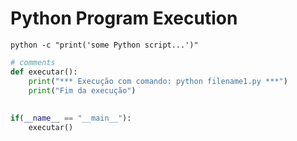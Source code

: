# Python Program Execution

```console title="Executing a script in Python Command Line"
python -c "print('some Python script...')"
```  
  
```python title="Source file of a Python program: ./filename1.py"
# comments
def executar():
    print("*** Execução com comando: python filename1.py ***")
    print("Fim da execução")
  
  
if(__name__ == "__main__"):
    executar()
```  
